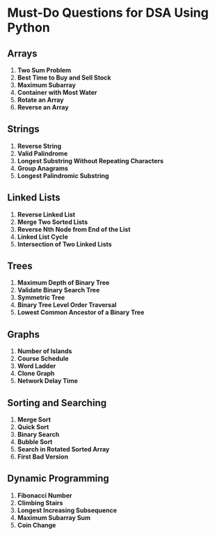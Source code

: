 # Must-Do Questions for DSA Using Python

## Arrays

1. **Two Sum Problem**
2. **Best Time to Buy and Sell Stock**
3. **Maximum Subarray**
4. **Container with Most Water**
5. **Rotate an Array**
6. **Reverse an Array**

## Strings

1. **Reverse String**
2. **Valid Palindrome**
3. **Longest Substring Without Repeating Characters**
4. **Group Anagrams**
5. **Longest Palindromic Substring**

## Linked Lists

1. **Reverse Linked List**
2. **Merge Two Sorted Lists**
3. **Reverse Nth Node from End of the List**
4. **Linked List Cycle**
5. **Intersection of Two Linked Lists**

## Trees

1. **Maximum Depth of Binary Tree**
2. **Validate Binary Search Tree**
3. **Symmetric Tree**
4. **Binary Tree Level Order Traversal**
5. **Lowest Common Ancestor of a Binary Tree**

## Graphs

1. **Number of Islands**
2. **Course Schedule**
3. **Word Ladder**
4. **Clone Graph**
5. **Network Delay Time**

## Sorting and Searching

1. **Merge Sort**
2. **Quick Sort**
3. **Binary Search**
4. **Bubble Sort**
5. **Search in Rotated Sorted Array**
6. **First Bad Version**

## Dynamic Programming

1. **Fibonacci Number**
2. **Climbing Stairs**
3. **Longest Increasing Subsequence**
4. **Maximum Subarray Sum**
5. **Coin Change**
